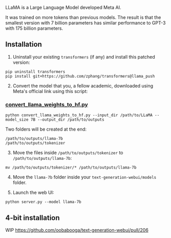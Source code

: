 LLaMA is a Large Language Model developed Meta AI. 

It was trained on more tokens than previous models. The result is that the smallest version with 7 billion parameters has similar performance to GPT-3 with 175 billion parameters.

## Installation

1. Uninstall your existing `transformers` (if any) and install this patched version:

```
pip uninstall transformers
pip install git+https://github.com/zphang/transformers@llama_push
```


2. Convert the model that you, a fellow academic, downloaded using Meta's official link using this script:

### [convert_llama_weights_to_hf.py](https://github.com/zphang/transformers/blob/llama_push/src/transformers/models/llama/convert_llama_weights_to_hf.py)

```
python convert_llama_weights_to_hf.py --input_dir /path/to/LLaMA --model_size 7B --output_dir /path/to/outputs
```

Two folders will be created at the end:

```
/path/to/outputs/llama-7b
/path/to/outputs/tokenizer
```

3. Move the files inside `/path/to/outputs/tokenizer` to `/path/to/outputs/llama-7b`:

```
mv /path/to/outputs/tokenizer/* /path/to/outputs/llama-7b
```

4. Move the `llama-7b` folder inside your `text-generation-webui/models` folder.

5. Launch the web UI:

```
python server.py --model llama-7b
```

## 4-bit installation

WIP https://github.com/oobabooga/text-generation-webui/pull/206